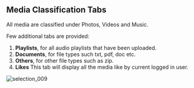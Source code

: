 ## Media Classification Tabs


All media are classified under Photos, Videos and Music.

Few additional tabs are provided:


1. **Playlists**, for all audio playlists that have been uploaded.
2. **Documents**, for file types such txt, pdf, doc etc.
3. **Others**, for other file types such as zip.
4. **Likes** This tab will display all the media like by current logged in user.

  ![selection_009](https://cloud.githubusercontent.com/assets/1140051/7611165/29e6e84a-f9a0-11e4-9b8e-60d5a7e1a599.png)
